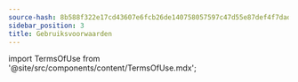 ```yaml
---
source-hash: 8b588f322e17cd43607e6fcb26de140758057597c47d55e87def4f7dad4e6667
sidebar_position: 3
title: Gebruiksvoorwaarden
---
```

import TermsOfUse from '@site/src/components/content/TermsOfUse.mdx';

<TermsOfUse/>